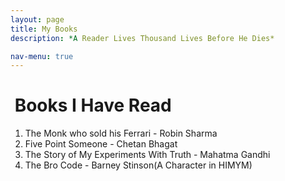```yaml
---
layout: page
title: My Books
description: *A Reader Lives Thousand Lives Before He Dies*

nav-menu: true
---
```


# &nbsp;Books I Have Read
1. The Monk who sold his Ferrari - Robin Sharma   
2. Five Point Someone - Chetan Bhagat   
3. The Story of My Experiments With Truth - Mahatma Gandhi   
4. The Bro Code - Barney Stinson(A Character in HIMYM)  
